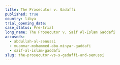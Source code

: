 ```yaml
---
title: The Prosecutor v. Gadaffi
published: true
country: libya
trial_opening_date:
case_status: Pre-trial
long_name: The Prosecutor v. Saif Al-Islam Gaddafi
accuseds:
  - abdullah-al-senussi
  - muammar-mohammed-abu-minyar-gaddafi
  - saif-al-islam-gaddafi
slug: the-prosecutor-vs-s-gadaffi-and-senussi
---
```



